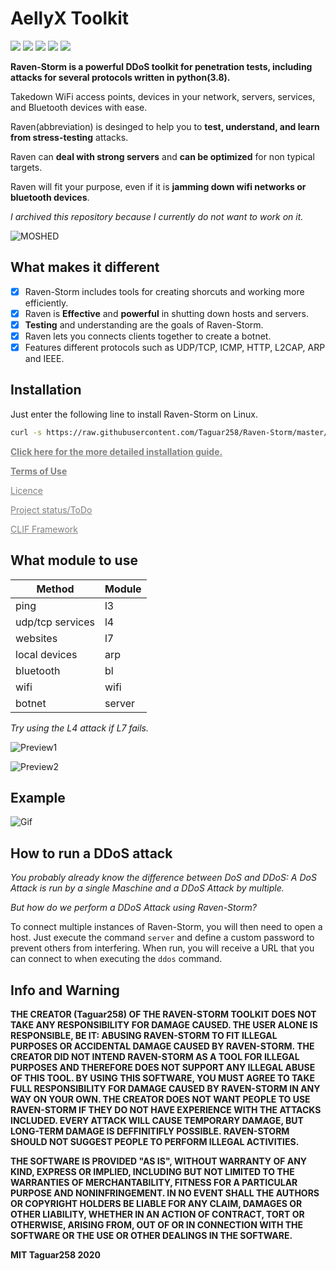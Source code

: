 # AellyX Toolkit

<img src="https://img.shields.io/badge/Python-3.8-blue"> <img src="https://img.shields.io/badge/Status-Beta-orange"> <img src="https://img.shields.io/badge/Version-4-red"> <img src="https://img.shields.io/badge/Licence-MIT-yellowgreen"> <a href="https://taguar258.github.io/Raven-Storm/INSTALLATION"><img src="https://img.shields.io/badge/Download-Now-green"></a>

**Raven-Storm is a powerful DDoS toolkit for penetration tests, including attacks for several protocols written in python(3.8).**

Takedown WiFi access points, devices in your network, servers, services, and Bluetooth devices with ease.

Raven(abbreviation) is desinged to help you to **test, understand, and learn from stress-testing** attacks.

Raven can **deal with strong servers** and **can be optimized** for non typical targets.

Raven will fit your purpose, even if it is **jamming down wifi networks or bluetooth devices**.

_I archived this repository because I currently do not want to work on it._

![MOSHED](https://user-images.githubusercontent.com/36562445/90558504-77d7ca80-e19c-11ea-9dd5-6ba902934866.gif)

## What makes it different

- [x] Raven-Storm includes tools for creating shorcuts and working more efficiently.
- [x] Raven is **Effective** and **powerful** in shutting down hosts and servers.
- [x] **Testing** and understanding are the goals of Raven-Storm.
- [x] Raven lets you connects clients together to create a botnet.
- [x] Features different protocols such as UDP/TCP, ICMP, HTTP, L2CAP, ARP and IEEE.

## Installation

Just enter the following line to install Raven-Storm on Linux.

```bash
curl -s https://raw.githubusercontent.com/Taguar258/Raven-Storm/master/install.sh | sudo bash -s
```

<a style="color: grey" href="https://taguar258.github.io/Raven-Storm/INSTALLATION"><b>Click here for the more detailed installation guide.</b></a>


<a style="color: grey" href="https://github.com/Taguar258/Raven-Storm/blob/master/README.md#info-and-warning"><b>Terms of Use</b></a>

<a style="color: grey" href="https://github.com/Taguar258/Raven-Storm/blob/master/LICENSE">Licence</a>

<a style="color: grey" href="https://github.com/Taguar258/Raven-Storm/projects/1">Project status/ToDo</a>

<a style="color: grey" href="https://github.com/Taguar258/CLIF/">CLIF Framework</a>

## What module to use

| Method | Module  |
| ------- | --- |
| ping | l3 |
| udp/tcp services | l4 |
| websites | l7 |
| local devices | arp |
| bluetooth | bl |
| wifi | wifi |
| botnet | server |

_Try using the L4 attack if L7 fails._

<!--![Screenshot_20190405_181220](https://user-images.githubusercontent.com/36562445/55641522-60c65180-57ce-11e9-8c65-084edc2bfb45.jpg)-->
![Preview1](https://user-images.githubusercontent.com/36562445/98484349-152c2300-220f-11eb-84a0-1c3c57415d64.png)

![Preview2](https://user-images.githubusercontent.com/36562445/98694260-8552ba00-2371-11eb-9e20-fd5432c90849.png)
<!--![Screenshot_20190405_181220](https://user-images.githubusercontent.com/36562445/63696325-bdc4b180-c81a-11e9-89b8-a7ce24df08ca.png)-->

## Example

![Gif](https://user-images.githubusercontent.com/36562445/98694347-a0252e80-2371-11eb-95ec-925e8c98948f.gif)
<!--![render1581110570685](https://user-images.githubusercontent.com/36562445/74067207-f9ce8600-49f8-11ea-9d54-97a056169cf7.gif)-->

## How to run a DDoS attack

_You probably already know the difference between DoS and DDoS:_
_A DoS Attack is run by a single Maschine and a DDoS Attack by multiple._

_But how do we perform a DDoS Attack using Raven-Storm?_


To connect multiple instances of Raven-Storm, you will then need to open a host.
Just execute the command `server` and define a custom password to prevent others from interfering.
When run, you will receive a URL that you can connect to when executing the `ddos` command.


## Info and Warning

__THE CREATOR (Taguar258) OF THE RAVEN-STORM TOOLKIT DOES NOT TAKE ANY RESPONSIBILITY FOR DAMAGE CAUSED. THE USER ALONE IS RESPONSIBLE, BE IT: ABUSING RAVEN-STORM TO FIT ILLEGAL PURPOSES OR ACCIDENTAL DAMAGE CAUSED BY RAVEN-STORM.
THE CREATOR DID NOT INTEND RAVEN-STORM AS A TOOL FOR ILLEGAL PURPOSES AND THEREFORE DOES NOT SUPPORT ANY ILLEGAL ABUSE OF THIS TOOL.
BY USING THIS SOFTWARE, YOU MUST AGREE TO TAKE FULL RESPONSIBILITY FOR DAMAGE CAUSED BY RAVEN-STORM IN ANY WAY ON YOUR OWN.
THE CREATOR DOES NOT WANT PEOPLE TO USE RAVEN-STORM IF THEY DO NOT HAVE EXPERIENCE WITH THE ATTACKS INCLUDED.
EVERY ATTACK WILL CAUSE TEMPORARY DAMAGE, BUT LONG-TERM DAMAGE IS DEFFINITIFLY POSSIBLE.
RAVEN-STORM SHOULD NOT SUGGEST PEOPLE TO PERFORM ILLEGAL ACTIVITIES.__

__THE SOFTWARE IS PROVIDED "AS IS", WITHOUT WARRANTY OF ANY KIND, EXPRESS OR
IMPLIED, INCLUDING BUT NOT LIMITED TO THE WARRANTIES OF MERCHANTABILITY,
FITNESS FOR A PARTICULAR PURPOSE AND NONINFRINGEMENT. IN NO EVENT SHALL THE
AUTHORS OR COPYRIGHT HOLDERS BE LIABLE FOR ANY CLAIM, DAMAGES OR OTHER
LIABILITY, WHETHER IN AN ACTION OF CONTRACT, TORT OR OTHERWISE, ARISING FROM,
OUT OF OR IN CONNECTION WITH THE SOFTWARE OR THE USE OR OTHER DEALINGS IN THE
SOFTWARE.__

**MIT Taguar258 2020**

